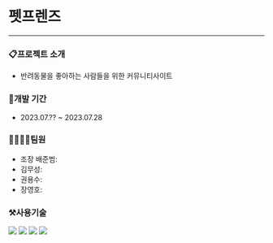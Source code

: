 # 펫프렌즈
-----

### 📋프로젝트 소개
- 반려동물을 좋아하는 사람들을 위한 커뮤니티사이트


### 📅개발 기간
- 2023.07.?? ~ 2023.07.28

### 👨‍👨‍👦‍👦팀원
- 조장 배준범:
- 김무성:
- 권용수:
- 장영호:

### ⚒사용기술
<img src="https://img.shields.io/badge/javascript-F7DF1E?style=for-the-badge&logo=javascript&logoColor=black"> <img src="https://img.shields.io/badge/node.js-339933?style=for-the-badge&logo=nodedotjs&logoColor=white"> <img src="https://img.shields.io/badge/react-61DAFB?style=for-the-badge&logo=react&logoColor=black"> <img src="https://img.shields.io/badge/mysql-4479A1?style=for-the-badge&logo=mysql&logoColor=white">







